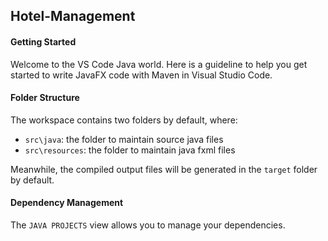 ## Hotel-Management

#### Getting Started

Welcome to the VS Code Java world. Here is a guideline to help you get started to write JavaFX code with Maven in Visual Studio Code.

#### Folder Structure

The workspace contains two folders by default, where:

- `src\java`: the folder to maintain source java files
- `src\resources`: the folder to maintain java fxml files

Meanwhile, the compiled output files will be generated in the `target` folder by default.

#### Dependency Management

The `JAVA PROJECTS` view allows you to manage your dependencies.